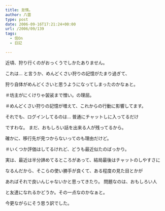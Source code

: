 ```yaml
---
title: 怠惰。
author: 八雲
type: post
date: 2006-09-16T17:21:24+00:00
url: /2006/09/139
tags:
  - 信On
  - 日記

---
```

近頃、狩り行くのがおっくうでしかたありません。
  
これは… と言うか、めんどくさい狩りの記憶がたまり過ぎて、
  
狩り自体がめんどくさいと思うようになってしまったのかなぁと。
  
＃坊主がにくけりゃ袈裟まで憎い。の理屈。
  
＃めんどくさい狩りの記憶が増えて、これからの行動に影響してます。

それでも、ログインしてるのは… 普通にチャットしに入ってるだけ
  
ですわな。 まだ、おもしろい話を出来る人が残ってるから。
  
確かに、移行先が見つからないってのも理由だけど。
  
＃いくつか評価はしてるけれど、どうも最近似たのばっかり。
  
実は、最近は半分諦めてるところがあって、結局最後はチャットのしやすさに
  
なるんだから、そこらの使い勝手が良くて、ある程度の見た目とかが
  
あればそれで良いんじゃないかと思ってきたり。 問題なのは、おもしろい人
  
と友達になれるかどうか。その一点なのかなぁと。
  
今更ながらにそう思う訳でした。
